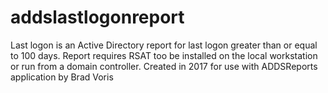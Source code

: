 # addslastlogonreport
Last logon is an Active Directory report for last logon greater than or equal to 100 days.
Report requires RSAT too be installed on the local workstation or run from a domain controller.
Created in 2017 for use with ADDSReports application by Brad Voris

